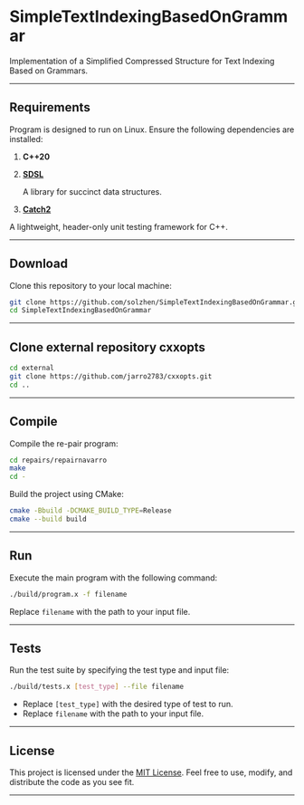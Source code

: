 # SimpleTextIndexingBasedOnGrammar

Implementation of a Simplified Compressed Structure for Text Indexing Based on Grammars.



---

## Requirements

Program is designed to run on Linux.
Ensure the following dependencies are installed:

1. **C++20**

2. **[SDSL](https://github.com/simongog/sdsl-lite)**
   
   A library for succinct data structures.

23. **[Catch2](https://github.com/catchorg/Catch2)**
   
   A lightweight, header-only unit testing framework for C++.

---

## Download

Clone this repository to your local machine:

```bash
git clone https://github.com/solzhen/SimpleTextIndexingBasedOnGrammar.git
cd SimpleTextIndexingBasedOnGrammar
```

---

## Clone external repository cxxopts
```bash
cd external
git clone https://github.com/jarro2783/cxxopts.git
cd ..
```

---

## Compile

Compile the re-pair program:
```bash
cd repairs/repairnavarro
make
cd -
```

Build the project using CMake:

```bash
cmake -Bbuild -DCMAKE_BUILD_TYPE=Release
cmake --build build
```

---

## Run

Execute the main program with the following command:

```bash
./build/program.x -f filename
```

Replace `filename` with the path to your input file.

---

## Tests

Run the test suite by specifying the test type and input file:

```bash
./build/tests.x [test_type] --file filename
```

- Replace `[test_type]` with the desired type of test to run.
- Replace `filename` with the path to your input file.

---

## License

This project is licensed under the [MIT License](https://opensource.org/licenses/MIT). Feel free to use, modify, and distribute the code as you see fit.

---


